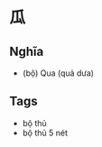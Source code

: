 # 瓜

## Nghĩa
* (bộ) Qua (quả dưa)

## Tags
* bộ thủ
* bộ thủ 5 nét

<script>window.HANZI_FIELD='瓜';</script>